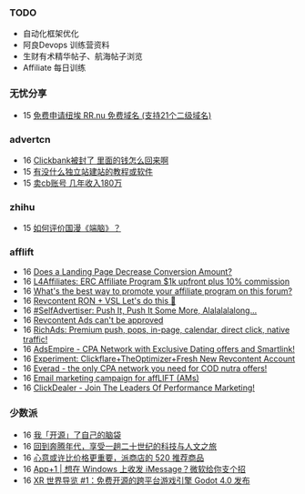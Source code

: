 ### TODO
-  自动化框架优化
-  阿良Devops 训练营资料
-  生财有术精华帖子、航海帖子浏览
-  Affiliate 每日训练

### 无忧分享
<!-- ruyo:START -->
-  15 [免费申请纽埃 RR.nu 免费域名 &lpar;支持21个二级域名&rpar;](https://51.ruyo.net/18379.html)<!-- ruyo:END -->

### advertcn
<!-- advertcn:START -->
-  16 [Clickbank被封了  里面的钱怎么回来啊](https://www.advertcn.com/forum.php?mod=viewthread&tid=110388)
-  15 [有没什么独立站建站的教程或软件](https://www.advertcn.com/forum.php?mod=viewthread&tid=110381)
-  15 [卖cb账号 几年收入180万](https://www.advertcn.com/forum.php?mod=viewthread&tid=110375)<!-- advertcn:END -->

### zhihu
<!-- zhihu:START -->
-  15 [如何评价国漫《端脑》？](http://www.zhihu.com/question/26912084/answer/3028389417?utm_campaign=rss&utm_medium=rss&utm_source=rss&utm_content=title)<!-- zhihu:END -->

### afflift
<!-- afflift:START -->
-  16 [Does a Landing Page Decrease Conversion Amount?](https://afflift.com/f/threads/does-a-landing-page-decrease-conversion-amount.10912/)
-  16 [L4Affiliates: ERC Affiliate Program $1k upfront plus 10% commission](https://afflift.com/f/threads/l4affiliates-erc-affiliate-program-1k-upfront-plus-10-commission.10946/)
-  16 [What&#39;s the best way to promote your affiliate program on this forum?](https://afflift.com/f/threads/whats-the-best-way-to-promote-your-affiliate-program-on-this-forum.10903/)
-  16 [Revcontent RON + VSL Let&#39;s do this 🚀](https://afflift.com/f/threads/revcontent-ron-vsl-lets-do-this-%F0%9F%9A%80.9662/)
-  16 [#SelfAdvertiser: Push It, Push It Some More, Alalalalalong...](https://afflift.com/f/threads/selfadvertiser-push-it-push-it-some-more-alalalalalong.10743/)
-  16 [Revcontent Ads can&#39;t be approved](https://afflift.com/f/threads/revcontent-ads-cant-be-approved.10940/)
-  16 [RichAds: Premium push, pops, in-page, calendar, direct click, native traffic!](https://afflift.com/f/threads/richads-premium-push-pops-in-page-calendar-direct-click-native-traffic.991/)
-  16 [AdsEmpire - CPA Network with Exclusive Dating offers and Smartlink!](https://afflift.com/f/threads/adsempire-cpa-network-with-exclusive-dating-offers-and-smartlink.6820/)
-  16 [Experiment: Clickflare+TheOptimizer+Fresh New Revcontent Account](https://afflift.com/f/threads/experiment-clickflare-theoptimizer-fresh-new-revcontent-account.10545/)
-  16 [Everad - the only CPA network you need for COD nutra offers!](https://afflift.com/f/threads/everad-the-only-cpa-network-you-need-for-cod-nutra-offers.7700/)
-  16 [Email marketing campaign for affLIFT &lpar;AMs&rpar;](https://afflift.com/f/threads/email-marketing-campaign-for-afflift-ams.10945/)
-  16 [ClickDealer - Join The Leaders Of Performance Marketing!](https://afflift.com/f/threads/clickdealer-join-the-leaders-of-performance-marketing.2440/)<!-- afflift:END -->

### 少数派
<!-- sspai:START -->
-  16 [我「开源」了自己的脑袋](https://sspai.com/prime/story/brain-opensource)
-  16 [回到奔腾年代，享受一趟二十世纪的科技与人文之旅](https://sspai.com/post/79836)
-  16 [心意或许比价格更重要，派商店的 520 推荐商品](https://sspai.com/post/79823)
-  16 [App+1 | 想在 Windows 上收发 iMessage？微软给你支个招](https://sspai.com/post/79834)
-  16 [XR 世界导览 #1：免费开源的跨平台游戏引擎 Godot 4.0 发布](https://sspai.com/post/79498)<!-- sspai:END -->
